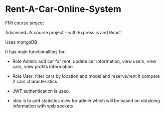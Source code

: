 # Rent-A-Car-Online-System
FMI course project 

Advanced JS course project - with Express js and React

Uses mongoDB

It has main functionalities for:

- Role Admin: add car for rent, update car information, view users, view cars, view profits information

- Role User: filter cars by location and model and reserve/rent it compare 2 cars characteristics

- JWT authentication is used.

- idea is to add statistics view for admin which will be based on obtaining information with web sockets
